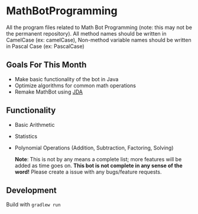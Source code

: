 # MathBotProgramming

All the program files related to Math Bot Programming (note: this may not be the permanent repository).
All method names should be written in CamelCase (ex: camelCase), Non-method variable names should be written in Pascal Case (ex: PascalCase)

## Goals For This Month

-   Make basic functionality of the bot in Java
-   Optimize algorithms for common math operations
-   Remake MathBot using [JDA](https://github.com/DV8FromTheWorld/JDA)

## Functionality

-   Basic Arithmetic
-   Statistics
-   Polynomial Operations (Addition, Subtraction, Factoring, Solving)

    **Note**: This is not by any means a complete list; more features will be added as time goes on.
    **This bot is not complete in any sense of the word!** Please create a issue with any bugs/feature requests. 

## Development

Build with `gradlew run`
